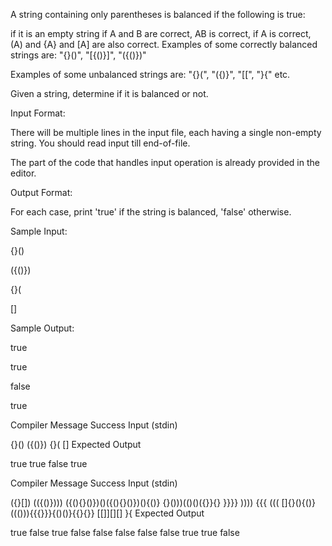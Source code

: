 A string containing only parentheses is balanced if the following is true:

if it is an empty string
if A and B are correct, AB is correct,
if A is correct, (A) and {A} and [A] are also correct.
Examples of some correctly balanced strings are: "{}()", "[{()}]", "({()})"

Examples of some unbalanced strings are: "{}(", "({)}", "[[", "}{" etc.

Given a string, determine if it is balanced or not.

Input Format:

There will be multiple lines in the input file, each having a single non-empty string. You should read input till end-of-file.

The part of the code that handles input operation is already provided in the editor.

Output Format:

For each case, print 'true' if the string is balanced, 'false' otherwise.

Sample Input:

{}()

({()})

{}(

[]

Sample Output:

true

true

false

true


Compiler Message
Success
Input (stdin)

{}()
({()})
{}(
[]
Expected Output

true
true
false
true

Compiler Message
Success
Input (stdin)

({}[])
(({()})))
({(){}()})()({(){}()})(){()}
{}()))(()()({}}{}
}}}}
))))
{{{
(((
[]{}(){()}((())){{{}}}{()()}{{}{}}
[[]][][]
}{
Expected Output

true
false
true
false
false
false
false
false
true
true
false